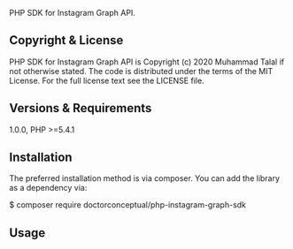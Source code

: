 
PHP SDK for Instagram Graph API.

Copyright & License
-------------------
PHP SDK for Instagram Graph API is
Copyright (c) 2020 Muhammad Talal if not otherwise stated. The code
is distributed under the terms of the MIT License. For the full license
text see the LICENSE file.

Versions & Requirements
-----------------------
1.0.0, PHP >=5.4.1

Installation
------------
The preferred installation method is via composer. You can add the library
as a dependency via:

$ composer require doctorconceptual/php-instagram-graph-sdk

Usage
-----
<?php

use Instagram\Instagram;

?>
